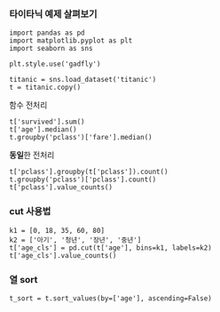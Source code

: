 ### 타이타닉 예제 살펴보기

``` sage
import pandas as pd
import matplotlib.pyplot as plt
import seaborn as sns

plt.style.use('gadfly')
```

```sage
titanic = sns.load_dataset('titanic')
t = titanic.copy()
```

함수 전처리
```sage
t['survived'].sum()
t['age'].median()
t.groupby('pclass')['fare'].median()
```

**동일**한 전처리
```sage
t['pclass'].groupby(t['pclass']).count()
t.groupby('pclass')['pclass'].count()
t['pclass'].value_counts()
```

### cut 사용법
```sage
k1 = [0, 18, 35, 60, 80]
k2 = ['아기', '청년', '장년', '중년']
t['age_cls'] = pd.cut(t['age'], bins=k1, labels=k2)
t['age_cls'].value_counts()
```

### 열 sort
```sage
t_sort = t.sort_values(by=['age'], ascending=False)
```
